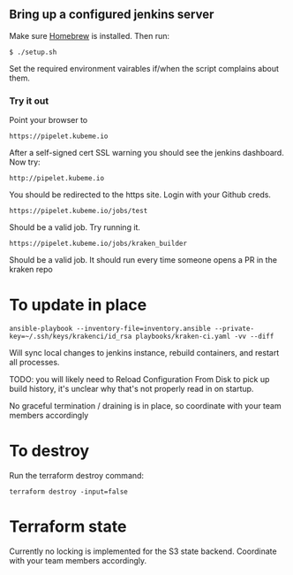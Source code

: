 ## Bring up a configured jenkins server

Make sure [Homebrew](http://brew.sh/) is installed. Then run:
    
    $ ./setup.sh

Set the required environment vairables if/when the script complains about them.
    
### Try it out

Point your browser to

    https://pipelet.kubeme.io

After a self-signed cert SSL warning you should see the jenkins dashboard. Now try:

    http://pipelet.kubeme.io

You should be redirected to the https site. Login with your Github creds. 

    https://pipelet.kubeme.io/jobs/test 

Should be a valid job. Try running it.
    
    https://pipelet.kubeme.io/jobs/kraken_builder 

Should be a valid job. It should run every time someone opens a PR in the kraken repo

# To update in place

    ansible-playbook --inventory-file=inventory.ansible --private-key=~/.ssh/keys/krakenci/id_rsa playbooks/kraken-ci.yaml -vv --diff

Will sync local changes to jenkins instance, rebuild containers, and restart all processes.

TODO: you will likely need to Reload Configuration From Disk to pick up build history, it's unclear why that's not properly read in on startup.

No graceful termination / draining is in place, so coordinate with your team members accordingly

# To destroy
Run the terraform destroy command:

    terraform destroy -input=false

# Terraform state

Currently no locking is implemented for the S3 state backend. Coordinate with your team members accordingly.

